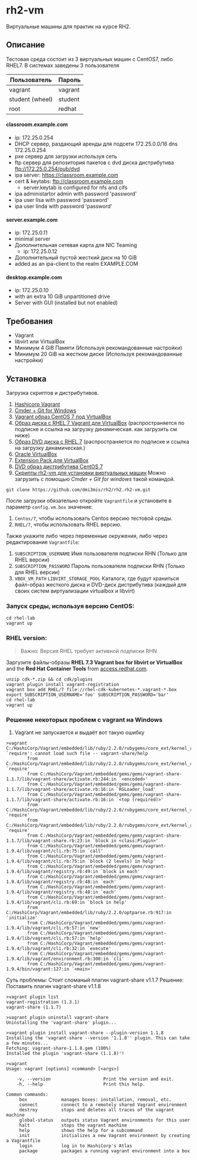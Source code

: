 # rh2-vm
Виртуальные машины для практик на курсе RH2.

## Описание 
Тестовая среда состоит из 3 виртуальных машин с CentOS7, либо RHEL7.
В системах заведены 3 пользователя

Пользователь    | Пароль
----------------|--------
vagrant         | vagrant
student (wheel) | student
root            | redhat

#### classroom.example.com
* ip: 172.25.0.254
* DHCP сервер, раздающий аренды для подсети 172.25.0.0/16 dns 172.25.0.254
* pxe сервер для загрузки используя сеть
* ftp сервер для репозитория пакетов с dvd диска дистрибутива ftp://172.25.0.254/pub/dvd
* ipa server: https://classroom.example.com
* cert & keytabs: ftp://classroom.example.com
    - server.keytab is configured for nfs and cifs
* ipa administartor admin with password 'password'
* ipa user lisa with password 'password'
* ipa user linda with password 'password'


#### server.example.com
* ip: 172.25.0.11
* minimal server
* Дополнительная сетевая карта для NIC Teaming
    - ip: 172.25.0.12
* Дополнительный пустой жесткий диск на 10 GiB
* added as an ipa-client to the realm EXAMPLE.COM

#### desktop.example.com
* ip: 172.25.0.10
* with an extra 10 GiB unpartitioned drive
* Server with GUI (installed but not enabled)

## Требования
* Vagrant
* libvirt или VirtualBox
* Минимум 4 GiB Памяти (Используя рекомандованные настройки)
*  Минимум 20 GiB на жестком диске (Используя рекомандованные настройки)

## Установка
Загрузка скриптов и дистрибутивов.

1. [Hashicorp Vagrant](https://releases.hashicorp.com/vagrant/2.0.0/vagrant_2.0.0_x86_64.msi)
2. [Cmder + Git for Windows](https://github.com/cmderdev/cmder/releases/download/v1.3.2/cmder.zip)
3. [Vagrant образ CentOS 7 под VirtualBox](https://vagrantcloud.com/centos/boxes/7/versions/1708.01/providers/virtualbox.box)
4. [Образ диска с RHEL 7 Vagrant для VirtualBox](https://access.redhat.com/downloads/content/293/ver=2.4/rhel---7/2.4.0/x86_64/product-software) (распространяется по подписке и ссылка на загрузку динамическая. как загрузить см ниже)
4. [Образ DVD диска с RHEL 7](https://access.redhat.com/downloads/content/69/ver=/rhel---7/7.4/x86_64/product-software) (распространяется по подписке и ссылка на загрузку динамическая.)
5. [Oracle VirtualBox](http://download.virtualbox.org/virtualbox/5.1.26/VirtualBox-5.1.26-117224-Win.exe)
6. [Extension Pack для VirtualBox](http://download.virtualbox.org/virtualbox/5.1.26/Oracle_VM_VirtualBox_Extension_Pack-5.1.26-117224.vbox-extpack)
7. [DVD образ дистрибутива CentOS 7](ftp://mirror.yandex.ru/centos/7.4.1708/isos/x86_64/CentOS-7-x86_64-DVD-1708.iso)
8. [Скрипты rh2-vm для установки виртуальных машин](https://github.com/dmi3mis/rh2/rh2)
Можно загрузить с помощью *Cmder + Git for windows* такой командой.

``git clone https://github.com/dmi3mis/rh2/rh2.rh2-vm.git``

После загрузки обязательно откройте `Vagrantfile` и установите в параметр `config.vm.box` значение:
1. `Centos/7`, чтобы использовать Centos версию тестовой среды.
2. `RHEL/7`, чтобы использовать RHEL версию.

Также укажите либо через переменные окружения, либо через редактирование `Vagrantfile`:
1. `SUBSCRIPTION_USERNAME` Имя пользователя подписки RHN (Только для RHEL версии)
2. `SUBSCRIPTION_PASSWORD` Пароль пользователя подписки RHN (Только для RHEL версии)
4. `VBOX_VM_PATH` `LIBVIRT_STORAGE_POOL` Каталоги, где будут храниться файл-образ жесткого диска и DVD-диск дистрибутива (каждый для своих систем виртуализации virtualbox и libvirt)


### Запуск среды, используя версию CentOS:

```
cd rhel-lab
vagrant up
```

### RHEL version:
> Важно: Версия RHEL требует активной подписки RHN

Заргузите файлы-образы **RHEL 7.3 Vagrant box for libvirt or VirtualBox** and the **Red Hat Container Tools** from [access.redhat.com][2].
```
unzip cdk-*.zip && cd cdk/plugins
vagrant plugin install vagrant-registration
vagrant box add RHEL/7 file://rhel-cdk-kubernetes-*.vagrant-*.box
export SUBSCRIPTION_USERNAME='foo' SUBSCRIPTION_PASSWORD='bar'
cd rhel-lab
vagrant up
```
### Решение некоторых проблем с vagrant на Windows 
1. Vagrant не запускается и выдаёт вот такую ошибку
```
>vagrant
C:/HashiCorp/Vagrant/embedded/lib/ruby/2.2.0/rubygems/core_ext/kernel_require.rb:54:in `require': cannot load such file -- vagrant-share/help
        from C:/HashiCorp/Vagrant/embedded/lib/ruby/2.2.0/rubygems/core_ext/kernel_require.rb:54:in `require'
        from C:/HashiCorp/Vagrant/embedded/gems/gems/vagrant-share-1.1.7/lib/vagrant-share/activate.rb:244:in `<encoded>'
        from C:/HashiCorp/Vagrant/embedded/gems/gems/vagrant-share-1.1.7/lib/vagrant-share/activate.rb:16:in `RGLoader_load'
        from C:/HashiCorp/Vagrant/embedded/gems/gems/vagrant-share-1.1.7/lib/vagrant-share/activate.rb:16:in `<top (required)>'
        from C:/HashiCorp/Vagrant/embedded/lib/ruby/2.2.0/rubygems/core_ext/kernel_require.rb:54:in `require'
        from C:/HashiCorp/Vagrant/embedded/lib/ruby/2.2.0/rubygems/core_ext/kernel_require.rb:54:in `require'
        from C:/HashiCorp/Vagrant/embedded/gems/gems/vagrant-share-1.1.7/lib/vagrant-share.rb:23:in `block in <class:Plugin>'
        from C:/HashiCorp/Vagrant/embedded/gems/gems/vagrant-1.9.4/lib/vagrant/cli.rb:75:in `call'
        from C:/HashiCorp/Vagrant/embedded/gems/gems/vagrant-1.9.4/lib/vagrant/cli.rb:75:in `block (2 levels) in help'
        from C:/HashiCorp/Vagrant/embedded/gems/gems/vagrant-1.9.4/lib/vagrant/registry.rb:49:in `block in each'
        from C:/HashiCorp/Vagrant/embedded/gems/gems/vagrant-1.9.4/lib/vagrant/registry.rb:48:in `each'
        from C:/HashiCorp/Vagrant/embedded/gems/gems/vagrant-1.9.4/lib/vagrant/registry.rb:48:in `each'
        from C:/HashiCorp/Vagrant/embedded/gems/gems/vagrant-1.9.4/lib/vagrant/cli.rb:69:in `block in help'
        from C:/HashiCorp/Vagrant/embedded/lib/ruby/2.2.0/optparse.rb:917:in `initialize'
        from C:/HashiCorp/Vagrant/embedded/gems/gems/vagrant-1.9.4/lib/vagrant/cli.rb:57:in `new'
        from C:/HashiCorp/Vagrant/embedded/gems/gems/vagrant-1.9.4/lib/vagrant/cli.rb:57:in `help'
        from C:/HashiCorp/Vagrant/embedded/gems/gems/vagrant-1.9.4/lib/vagrant/cli.rb:32:in `execute'
        from C:/HashiCorp/Vagrant/embedded/gems/gems/vagrant-1.9.4/lib/vagrant/environment.rb:308:in `cli'
        from C:/HashiCorp/Vagrant/embedded/gems/gems/vagrant-1.9.4/bin/vagrant:127:in `<main>'
```
Суть проблемы: Стоит сломаный плагин  vagrant-share v1.1.7
Решение: Поставить плагин vagrant-share v1.1.8
```
>vagrant plugin list
vagrant-registration (1.3.1)
vagrant-share (1.1.7)

>vagrant plugin uninstall vagrant-share
Uninstalling the 'vagrant-share' plugin...

>vagrant plugin install vagrant-share --plugin-version 1.1.8
Installing the 'vagrant-share --version '1.1.8'' plugin. This can take a few minutes...
Fetching: vagrant-share-1.1.8.gem (100%)
Installed the plugin 'vagrant-share (1.1.8)'!

>vagrant
Usage: vagrant [options] <command> [<args>]

    -v, --version                    Print the version and exit.
    -h, --help                       Print this help.

Common commands:
     box             manages boxes: installation, removal, etc.
     connect         connect to a remotely shared Vagrant environment
     destroy         stops and deletes all traces of the vagrant machine
     global-status   outputs status Vagrant environments for this user
     halt            stops the vagrant machine
     help            shows the help for a subcommand
     init            initializes a new Vagrant environment by creating a Vagrantfile
     login           log in to HashiCorp's Atlas
     package         packages a running vagrant environment into a box
```

[1]: http://www.sandervanvugt.com/books/ "Red Hat RHCE/RHCSA 7 Cert Guide"
[2]: https://access.redhat.com/downloads/content/293/ver=2.4/rhel---7/2.4.0/x86_64/product-software "access.redhat.com"
